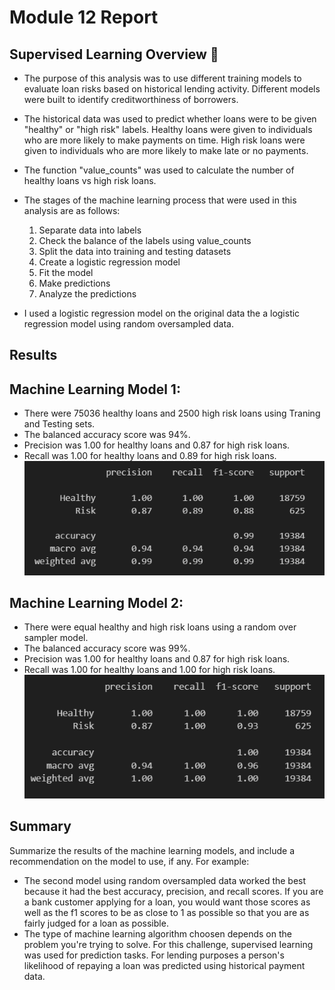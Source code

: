 # Module 12 Report 

## Supervised Learning Overview 🤖

* The purpose of this analysis was to use different training models to evaluate loan risks based on historical lending activity. Different models were built to identify creditworthiness of borrowers.
* The historical data was used to predict whether loans were to be given "healthy" or "high risk" labels. Healthy loans were given to individuals who are more likely to make payments on time. High risk loans were given to individuals who are more likely to make late or no payments. 
* The function "value_counts" was used to calculate the number of healthy loans vs high risk loans. 
* The stages of the machine learning process that were used in this analysis are as follows: <br>
  1. Separate data into labels
  2. Check the balance of the labels using value_counts
  3. Split the data into training and testing datasets
  4. Create a logistic regression model 
  5. Fit the model
  6. Make predictions
  7. Analyze the predictions <br>

* I used a logistic regression model on the original data the a logistic regression model using random oversampled data.

## Results

## Machine Learning Model 1:
  * There were 75036 healthy loans and 2500 high risk loans using Traning and Testing sets.
  * The balanced accuracy score was 94%.
  * Precision was 1.00 for healthy loans and 0.87 for high risk loans.
  * Recall was 1.00 for healthy loans and 0.89 for high risk loans.<br>
![classification-report1](Images/report1.PNG)<br>

## Machine Learning Model 2:
  * There were equal healthy and high risk loans using a random over sampler model. 
  * The balanced accuracy score was 99%.
  * Precision was 1.00 for healthy loans and 0.87 for high risk loans.
  * Recall was 1.00 for healthy loans and 1.00 for high risk loans.<br>
![classification-report2](Images/report2.PNG)<br>

## Summary

Summarize the results of the machine learning models, and include a recommendation on the model to use, if any. For example:
* The second model using random oversampled data worked the best because it had the best accuracy,  precision, and recall scores. If you are a bank customer applying for a loan, you would want those scores as well as the f1 scores to be as close to 1 as possible so that you are as fairly judged for a loan as possible.
* The type of machine learning algorithm choosen depends on the problem you're trying to solve. For this challenge, supervised learning was used for prediction tasks. For lending purposes a person's likelihood of repaying a loan was predicted using historical payment data. 

